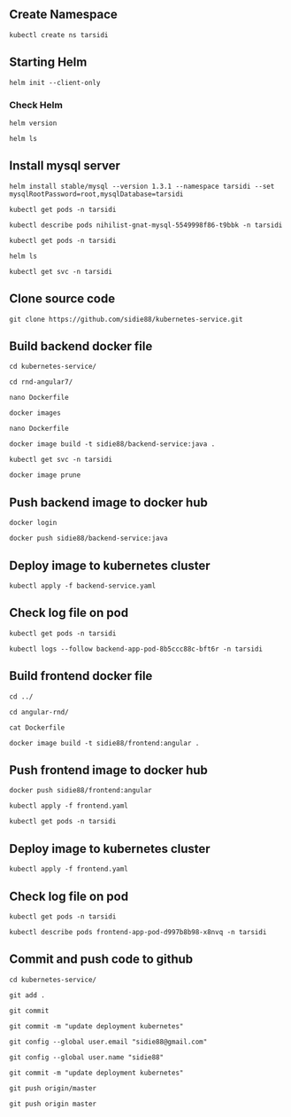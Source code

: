 ## Create Namespace

`kubectl create ns tarsidi`

## Starting Helm
`helm init --client-only`

### Check Helm 
`helm version`

`helm ls`

## Install mysql server
`helm install stable/mysql --version 1.3.1 --namespace tarsidi --set mysqlRootPassword=root,mysqlDatabase=tarsidi`

`kubectl get pods -n tarsidi`

`kubectl describe pods nihilist-gnat-mysql-5549998f86-t9bbk -n tarsidi`

`kubectl get pods -n tarsidi`

`helm ls`

`kubectl get svc -n tarsidi`

## Clone source code
`git clone https://github.com/sidie88/kubernetes-service.git`

## Build backend docker file
`cd kubernetes-service/`

`cd rnd-angular7/`

`nano Dockerfile`

`docker images`

`nano Dockerfile`

`docker image build -t sidie88/backend-service:java .`

`kubectl get svc -n tarsidi`

`docker image prune`

## Push backend image to docker hub

`docker login`

`docker push sidie88/backend-service:java`

## Deploy image to kubernetes cluster

`kubectl apply -f backend-service.yaml `

## Check log file on pod

`kubectl get pods -n tarsidi`

`kubectl logs --follow backend-app-pod-8b5ccc88c-bft6r -n tarsidi`

## Build frontend docker file

`cd ../`

`cd angular-rnd/`

`cat Dockerfile `

`docker image build -t sidie88/frontend:angular .`

## Push frontend image to docker hub

`docker push sidie88/frontend:angular`

`kubectl apply -f frontend.yaml `

`kubectl get pods -n tarsidi`

## Deploy image to kubernetes cluster

`kubectl apply -f frontend.yaml `

## Check log file on pod

`kubectl get pods -n tarsidi`

`kubectl describe pods frontend-app-pod-d997b8b98-x8nvq -n tarsidi`

## Commit and push code to github

`cd kubernetes-service/`

`git add .`

`git commit`

`git commit -m "update deployment kubernetes"`

`git config --global user.email "sidie88@gmail.com"`

`git config --global user.name "sidie88"`

`git commit -m "update deployment kubernetes"`

`git push origin/master`

`git push origin master`
